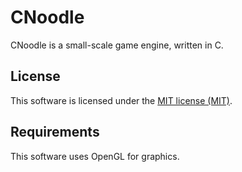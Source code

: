 # CNoodle

CNoodle is a small-scale game engine, written in C.

## License

This software is licensed under the [MIT license (MIT)](LICENSE).

## Requirements

This software uses OpenGL for graphics.
